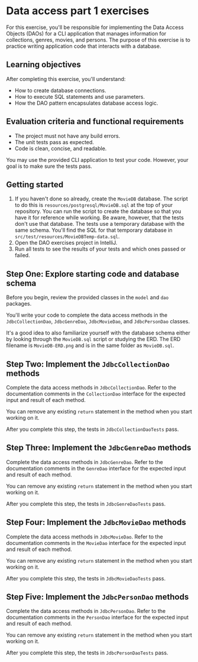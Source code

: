 # Data access part 1 exercises

For this exercise, you'll be responsible for implementing the Data Access Objects (DAOs) for a CLI application that manages information for collections, genres, movies, and persons. The purpose of this exercise is to practice writing application code that interacts with a database.

## Learning objectives

After completing this exercise, you'll understand:

* How to create database connections.
* How to execute SQL statements and use parameters.
* How the DAO pattern encapsulates database access logic.

## Evaluation criteria and functional requirements

* The project must not have any build errors.
* The unit tests pass as expected.
* Code is clean, concise, and readable.

You may use the provided CLI application to test your code. However, your goal is to make sure the tests pass.

## Getting started

1. If you haven't done so already, create the `MovieDB` database. The script to do this is `resources/postgresql/MovieDB.sql` at the top of your repository. You can run the script to create the database so that you have it for reference while working. Be aware, however, that the tests don't use that database. The tests use a temporary database with the same schema. You'll find the SQL for that temporary database in `src/test/resources/MovieDBTemp-data.sql`.
2. Open the DAO exercises project in IntelliJ.
3. Run all tests to see the results of your tests and which ones passed or failed.

## Step One: Explore starting code and database schema

Before you begin, review the provided classes in the `model` and `dao` packages.

You'll write your code to complete the data access methods in the `JdbcCollectionDao`, `JdbcGenreDao`, `JdbcMovieDao`, and `JdbcPersonDao` classes.

It's a good idea to also familiarize yourself with the database schema either by looking through the `MovieDB.sql` script or studying the ERD. The ERD filename is `MovieDB-ERD.png` and is in the same folder as `MovieDB.sql`.

## Step Two: Implement the `JdbcCollectionDao` methods

Complete the data access methods in `JdbcCollectionDao`. Refer to the documentation comments in the `CollectionDao` interface for the expected input and result of each method.

You can remove any existing `return` statement in the method when you start working on it.

After you complete this step, the tests in `JdbcCollectionDaoTests` pass.

## Step Three: Implement the `JdbcGenreDao` methods

Complete the data access methods in `JdbcGenreDao`. Refer to the documentation comments in the `GenreDao` interface for the expected input and result of each method.

You can remove any existing `return` statement in the method when you start working on it.

After you complete this step, the tests in `JdbcGenreDaoTests` pass.

## Step Four: Implement the `JdbcMovieDao` methods

Complete the data access methods in `JdbcMovieDao`. Refer to the documentation comments in the `MovieDao` interface for the expected input and result of each method.

You can remove any existing `return` statement in the method when you start working on it.

After you complete this step, the tests in `JdbcMovieDaoTests` pass.

## Step Five: Implement the `JdbcPersonDao` methods

Complete the data access methods in `JdbcPersonDao`. Refer to the documentation comments in the `PersonDao` interface for the expected input and result of each method.

You can remove any existing `return` statement in the method when you start working on it.

After you complete this step, the tests in `JdbcPersonDaoTests` pass.
